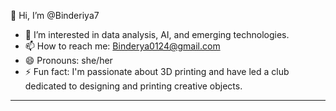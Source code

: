 
👋 Hi, I’m @Binderiya7  
- 👀 I’m interested in data analysis, AI, and emerging technologies.
- 📫 How to reach me: Binderya0124@gmail.com
- 😄 Pronouns: she/her
- ⚡ Fun fact: I'm passionate about 3D printing and have led a club dedicated to designing and printing creative objects.

---


<!---
Binderiya7/Binderiya7 is a ✨ special ✨ repository because its `README.md` (this file) appears on your GitHub profile.
You can click the Preview link to take a look at your changes.
--->
